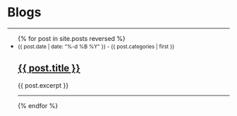 # Blogs
---

<ul>
  {% for post in site.posts reversed %}
    <li>
      <small>
        {{ post.date | date: "%-d %B %Y" }}
        -
        {{ post.categories | first }}
      </small>
      <h2><a href="{{ post.url }}">{{ post.title }}</a></h2>
      {{ post.excerpt }}
    </li>
    <hr>
  {% endfor %}
</ul>